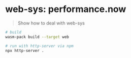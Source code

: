 # web-sys: performance.now

> Show how to deal with web-sys

```sh
# build
wasm-pack build --target web

# run with http-server via npm
npx http-server .
```